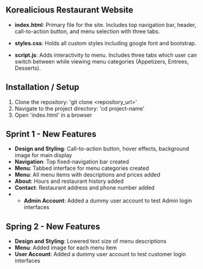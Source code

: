## Korealicious Restaurant Website

- **index.html**: Primary file for the site. Includes top navigation bar, header, call-to-action button, and menu selection with three tabs. 

- **styles.css**: Holds all custom styles including google font and bootstrap.

- **script.js**: Adds interactivity to menu. Includes three tabs which user can switch between while viewing menu categories (Appetizers, Entrees, Desserts).


## Installation / Setup
1. Clone the repository: 'git clone <repository_url>'
2. Navigate to the project directory: 'cd project-name'
3. Open 'index.html' in a browser


## Sprint 1 - New Features 
- **Design and Styling**: Call-to-action button, hover effects, background image for main display
- **Navigation**: Top fixed-navigation bar created
- **Menu**: Tabbed interface for menu categories created
- **Menu**: All menu items with descriptions and prices added
- **About**: Hours and restaurant history added
- **Contact**: Restaurant address and phone number added
- - **Admin Account**: Added a dummy user account to test Admin login interfaces


## Spring 2 - New Features
- **Design and Styling**: Lowered text size of menu descriptions
- **Menu**: Added image for each menu item
- **User Account**: Added a dummy user account to test customer login interfaces

